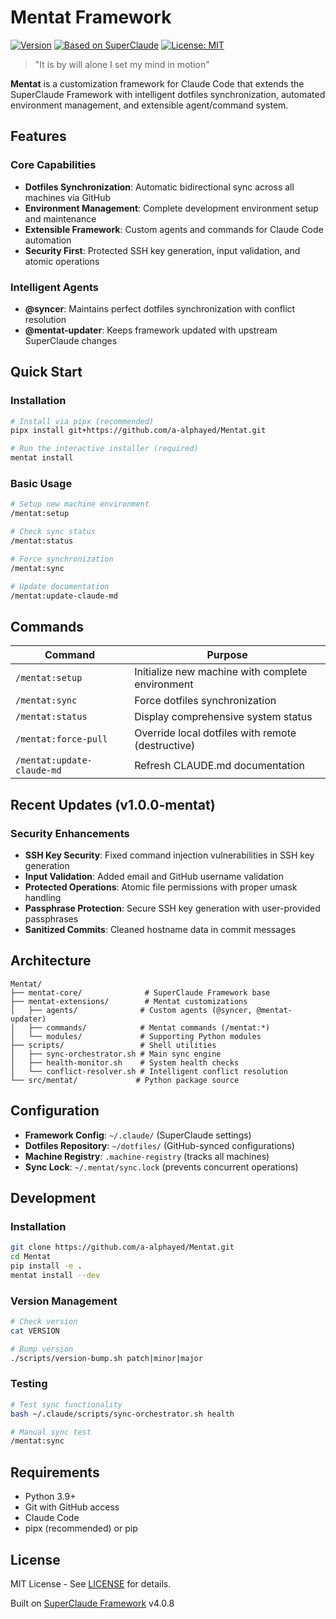 # Mentat Framework

[![Version](https://img.shields.io/badge/version-1.0.0--mentat-blue)](https://github.com/a-alphayed/Mentat/releases)
[![Based on SuperClaude](https://img.shields.io/badge/based%20on-SuperClaude%20v4.0.8-purple)](https://github.com/SuperClaude-Org/SuperClaude_Framework)
[![License: MIT](https://img.shields.io/badge/License-MIT-yellow.svg)](https://opensource.org/licenses/MIT)

> "It is by will alone I set my mind in motion"

**Mentat** is a customization framework for Claude Code that extends the SuperClaude Framework with intelligent dotfiles synchronization, automated environment management, and extensible agent/command system.

## Features

### Core Capabilities

- **Dotfiles Synchronization**: Automatic bidirectional sync across all machines via GitHub
- **Environment Management**: Complete development environment setup and maintenance
- **Extensible Framework**: Custom agents and commands for Claude Code automation
- **Security First**: Protected SSH key generation, input validation, and atomic operations

### Intelligent Agents

- **@syncer**: Maintains perfect dotfiles synchronization with conflict resolution
- **@mentat-updater**: Keeps framework updated with upstream SuperClaude changes

## Quick Start

### Installation

```bash
# Install via pipx (recommended)
pipx install git+https://github.com/a-alphayed/Mentat.git

# Run the interactive installer (required)
mentat install
```

### Basic Usage

```bash
# Setup new machine environment
/mentat:setup

# Check sync status
/mentat:status

# Force synchronization
/mentat:sync

# Update documentation
/mentat:update-claude-md
```

## Commands

| Command | Purpose |
|---------|---------|
| `/mentat:setup` | Initialize new machine with complete environment |
| `/mentat:sync` | Force dotfiles synchronization |
| `/mentat:status` | Display comprehensive system status |
| `/mentat:force-pull` | Override local dotfiles with remote (destructive) |
| `/mentat:update-claude-md` | Refresh CLAUDE.md documentation |

## Recent Updates (v1.0.0-mentat)

### Security Enhancements

- **SSH Key Security**: Fixed command injection vulnerabilities in SSH key generation
- **Input Validation**: Added email and GitHub username validation
- **Protected Operations**: Atomic file permissions with proper umask handling
- **Passphrase Protection**: Secure SSH key generation with user-provided passphrases
- **Sanitized Commits**: Cleaned hostname data in commit messages

## Architecture

```text
Mentat/
├── mentat-core/              # SuperClaude Framework base
├── mentat-extensions/        # Mentat customizations
│   ├── agents/              # Custom agents (@syncer, @mentat-updater)
│   ├── commands/            # Mentat commands (/mentat:*)
│   └── modules/             # Supporting Python modules
├── scripts/                 # Shell utilities
│   ├── sync-orchestrator.sh # Main sync engine
│   ├── health-monitor.sh    # System health checks
│   └── conflict-resolver.sh # Intelligent conflict resolution
└── src/mentat/             # Python package source
```

## Configuration

- **Framework Config**: `~/.claude/` (SuperClaude settings)
- **Dotfiles Repository**: `~/dotfiles/` (GitHub-synced configurations)
- **Machine Registry**: `.machine-registry` (tracks all machines)
- **Sync Lock**: `~/.mentat/sync.lock` (prevents concurrent operations)

## Development

### Installation

```bash
git clone https://github.com/a-alphayed/Mentat.git
cd Mentat
pip install -e .
mentat install --dev
```

### Version Management

```bash
# Check version
cat VERSION

# Bump version
./scripts/version-bump.sh patch|minor|major
```

### Testing

```bash
# Test sync functionality
bash ~/.claude/scripts/sync-orchestrator.sh health

# Manual sync test
/mentat:sync
```

## Requirements

- Python 3.9+
- Git with GitHub access
- Claude Code
- pipx (recommended) or pip

## License

MIT License - See [LICENSE](LICENSE) for details.

Built on [SuperClaude Framework](https://github.com/SuperClaude-Org/SuperClaude_Framework) v4.0.8
